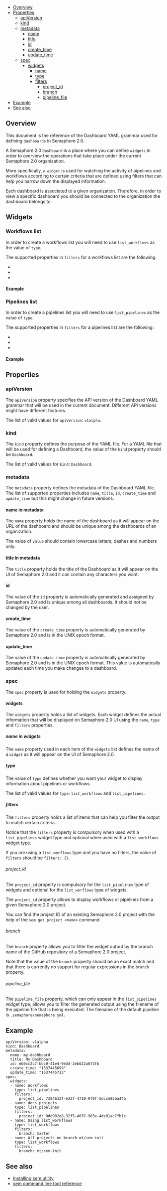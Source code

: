 
* [Overview](#overview)
* [Properties](#properties)
   * [apiVersion](#apiversion)
   * [kind](#kind)
   * [metadata](#metadata)
      * [name](#name-in-metadata)
      * [title](#title-in-metadata)
      * [id](#id)
      * [create_time](#create_time)
      * [update_time](#update_time)
   * [spec](#spec)
      * [widgets](#widgets)
         * [name](#name-in-widgets)
         * [type](#type)
         * [filters](#filters)
            - [project_id](#project_id)
            - [branch](#branch)
            - [pipeline_file](#pipeline_file)
* [Example](#example)
* [See also](#see-also)

<!---           - [github_uid](#github_uid) --->

## Overview

This document is the reference of the Dashboard YAML grammar used for
defining `dashboards` in Semaphore 2.0.

A Semaphore 2.0 `Dashboard` is a place where you can define `widgets` in order
to overview the operations that take place under the current Semaphore 2.0
organization.

More specifically, a `widget` is used for watching the activity of pipelines
and workflows according to certain criteria that are defined using filters
that can help you narrow down the displayed information.

Each dashboard is associated to a given organization. Therefore, in order to
view a specific dashboard you should be connected to the organization the
dashboard belongs to.


## Widgets


### Workflows list

In order to create a workflows list you will need to use `list_workflows` as
the value of `type`.

The supported properties in `filters` for a workflows list are the following:

*
*
*

#### Example


### Pipelines list

In order to create a pipelines list you will need to use `list_pipelines` as
the value of `type`.

The supported properties in `filters` for a pipelines list are the following:

*
*
*


#### Example


## Properties

### apiVersion

The `apiVersion` property specifies the API version of the Dashboard YAML
grammar that will be used in the current document. Different API versions
might have different features.

The list of valid values for `apiVersion`: `v1alpha`.

### kind

The `kind` property defines the purpose of the YAML file. For a YAML file that
will be used for defining a Dashboard, the value of the `kind` property should
be `Dashboard`.

The list of valid values for `kind`: `Dashboard`.

### metadata

The `metadata` property defines the metadata of the Dashboard YAML file.
The list of supported properties includes `name`, `title`, `id`,
`create_time` and `update_time` but this might change in future versions.

#### name in metadata

The `name` property holds the name of the dashboard as it will appear on the
URL of the dashboard and should be unique among the dashboards of an
organization.

The value of `value` should contain lowercase letters, dashes and numbers only.

#### title in metadata

The `title` property holds the title of the Dashboard as it will appear on the
UI of Semaphore 2.0 and it can contain any characters you want.

#### id

The value of the `id` property is automatically generated and assigned by
Semaphore 2.0 and is unique among all dashboards. It should not be changed by
the user.

#### create_time

The value of the `create_time` property is automatically generated by Semaphore
2.0 and is in the UNIX epoch format.

#### update_time

The value of the `update_time` property is automatically generated by Semaphore
2.0 and is in the UNIX epoch format. This value is automatically updated each
time you make changes to a dashboard.

### spec

The `spec` property is used for holding the `widgets` property.

#### widgets

The `widgets` property holds a list of widgets. Each widget
defines the actual information that will be displayed on Semaphore 2.0 UI using
the `name`, `type` and `filters` properties.

##### name in widgets

The `name` property used in each item of the `widgets` list defines the name of
a `widget` as it will appear on the UI of Semaphore 2.0.

##### type

The value of `type` defines whether you want your widget to display information
about pipelines or workflows.

The list of valid values for `type`: `list_workflows` and `list_pipelines`.

##### filters

The `filters` property holds a list of items that can help you filter the
output to match certain criteria.

Notice that the `filters` property is compulsory when used with a
`list_pipelines` widget type and optional when used with a `list_workflows`
widget type.

If you are using a `list_worflows` type and you have no filters, the value of
`filters` should be `filters: {}`.

###### project_id

The `project_id` property is compulsory for the `list_pipelines` type of
widgets and optional for the `list_worflows` type of widgets.

The `project_id` property allows to display workflows or pipelines from a
given Semaphore 2.0 project.

You can find the project ID of an existing Semaphore 2.0 project with the help
of the `sem get project <name>` command.

###### branch

The `branch` property allows you to filter the widget output by the branch name
of the GitHub repository of a Semaphore 2.0 project.

Note that the value of the `branch` property should be an exact match and that
there is currently no support for regular expressions in the `branch` property.


<!---
###### github_uid

The `github_uid` property allows you to filter the results by GitHub username
and can only be used with the `list_workflows` type.

There exist a special value for `github_uid`, which is `'{{gitgub_uid}}'` that
is automatically expanded to the GitHub username of the current user.

--->

###### pipeline_file

The `pipeline_file` property, which can only appear in the `list_pipelines` widget type,
allows you to filter the generated output using the filename of the pipeline
file that is being executed. The filename of the
default pipeline is `.semaphore/semaphore.yml`.

## Example

    apiVersion: v1alpha
    kind: Dashboard
    metadata:
      name: my-dashboard
      title: My Dashboard
      id: eb0cc2c7-bbc9-41e4-9e3d-2eb622a673fb
      create_time: "1537445699"
      update_time: "1537445713"
    spec:
      widgets:
      - name: Workflows
        type: list_pipelines
        filters:
          project_id: 7384612f-e22f-4710-9f0f-5dcce85ba44b
      - name: docs projects
        type: list_pipelines
        filters:
          project_id: 0dd982e8-32f5-4037-983e-4de01ac7fb1e
      - name: Using list_workflows
        type: list_workflows
        filters:
          branch: master
      - name: All projects on branch mt/sem-init
        type: list_workflows
        filters:
          branch: mt/sem-init

## See also

* [Installing sem utility](https://docs.semaphoreci.com/article/26-installing-cli)
* [sem command line tool reference](https://docs.semaphoreci.com/article/53-sem-reference)
